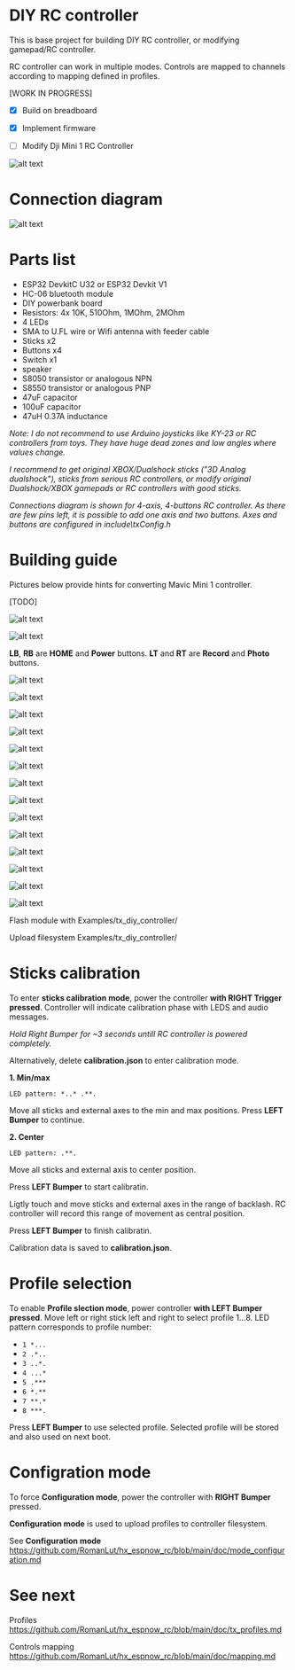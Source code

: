# DIY RC controller

This is base project for building DIY RC controller, or modifying gamepad/RC controller.

RC controller can work in multiple modes. Controls are mapped to channels according to mapping defined in profiles.

[WORK IN PROGRESS]

- [x] Build on breadboard
- [x] Implement firmware
- [ ] Modify Dji Mini 1 RC Controller 



![alt text](https://raw.githubusercontent.com/RomanLut/hx_espnow_rc/main/doc/diy_controller_prototype.jpg "DIY controller prototype")

# Connection diagram

![alt text](https://raw.githubusercontent.com/RomanLut/hx_espnow_rc/main/doc/diy_controller_connections.jpg "DIY controller connections")

# Parts list

- ESP32 DevkitC U32 or ESP32 Devkit V1 
- HC-06 bluetooth module
- DIY powerbank board
- Resistors: 4x 10K, 510Ohm, 1MOhm, 2MOhm
- 4 LEDs
- SMA to U.FL wire or Wifi antenna with feeder cable
- Sticks x2
- Buttons x4
- Switch x1
- speaker
- S8050 transistor or analogous NPN
- S8550 transistor or analogous PNP
- 47uF capacitor
- 100uF capacitor
- 47uH 0.37A inductance
 
*Note: I do not recommend to use Arduino joysticks like KY-23 or RC controllers from toys. They have huge dead zones and low angles where values change.*

*I recommend to get original XBOX/Dualshock sticks ("3D Analog dualshock"), sticks from serious RC controllers, or modify original Dualshock/XBOX gamepads or RC controllers with good sticks.*

*Connections diagram is shown for 4-axis, 4-buttons RC controller. As there are few pins left, it is possible to add one axis and two buttons. Axes and buttons are configured in include\txConfig.h*


# Building guide

Pictures below provide hints for converting Mavic Mini 1 controller.

[TODO]

![alt text](https://raw.githubusercontent.com/RomanLut/hx_espnow_rc/main/doc/mavic_mini_rc/mavic_mini_sticks.jpg "Mavic Mini RC sticks")

![alt text](https://raw.githubusercontent.com/RomanLut/hx_espnow_rc/main/doc/mavic_mini_rc/mavic_cam_control.jpg "Mavic camera control")

**LB**, **RB** are **HOME** and **Power** buttons. **LT** and **RT** are **Record** and **Photo** buttons.

![alt text](https://raw.githubusercontent.com/RomanLut/hx_espnow_rc/main/doc/mavic_mini_rc/mavic_led_board.jpg  "Mavic LED board")

![alt text](https://raw.githubusercontent.com/RomanLut/hx_espnow_rc/main/doc/mavic_mini_rc/mavic_battery.jpg "Mavic battery")

![alt text](https://raw.githubusercontent.com/RomanLut/hx_espnow_rc/main/doc/mavic_mini_rc/mavic_mini_rc_1.jpg  "Mavic mini rc 1")

![alt text](https://raw.githubusercontent.com/RomanLut/hx_espnow_rc/main/doc/mavic_mini_rc/mavic_mini_rc_2.jpg  "Mavic mini rc 2")

![alt text](https://raw.githubusercontent.com/RomanLut/hx_espnow_rc/main/doc/mavic_mini_rc/mavic_mini_rc_3.jpg  "Mavic mini rc 3")

![alt text](https://raw.githubusercontent.com/RomanLut/hx_espnow_rc/main/doc/mavic_mini_rc/mavic_mini_rc_4.jpg  "Mavic mini rc 4")

![alt text](https://raw.githubusercontent.com/RomanLut/hx_espnow_rc/main/doc/mavic_mini_rc/mavic_mini_bt_1.jpg  "Mavic mini bt 1")

![alt text](https://raw.githubusercontent.com/RomanLut/hx_espnow_rc/main/doc/mavic_mini_rc/mavic_mini_bt_2.jpg  "Mavic mini bt 2")

![alt text](https://raw.githubusercontent.com/RomanLut/hx_espnow_rc/main/doc/mavic_mini_rc/mavic_mini_bt_3.jpg  "Mavic mini bt 3")

![alt text](https://raw.githubusercontent.com/RomanLut/hx_espnow_rc/main/doc/mavic_mini_rc/mavic_mini_rc_wifi_1.jpg  "Mavic mini wifi")

![alt text](https://raw.githubusercontent.com/RomanLut/hx_espnow_rc/main/doc/mavic_mini_rc/mavic_mini_rc_ant.jpg  "Mavic mini ant")

![alt text](https://raw.githubusercontent.com/RomanLut/hx_espnow_rc/main/doc/mavic_mini_rc/mavic_mini_rc_5.jpg  "Mavic mini rc 5")

![alt text](https://raw.githubusercontent.com/RomanLut/hx_espnow_rc/main/doc/mavic_mini_rc/mavic_mini_rc_6.jpg  "Mavic mini rc 6")

![alt text](https://raw.githubusercontent.com/RomanLut/hx_espnow_rc/main/doc/mavic_mini_rc/mavic_mini_rc_7.jpg  "Mavic mini rc 7")

Flash module with Examples/tx_diy_controller/

Upload filesystem Examples/tx_diy_controller/


# Sticks calibration

To enter **sticks calibration mode**, power the controller **with RIGHT Trigger pressed**. Controller will indicate calibration phase with LEDS and audio messages.

*Hold Right Bumper for ~3 seconds untill RC controller is powered completely.*

Alternatively, delete **calibration.json** to enter calibration mode.

**1. Min/max**

`LED pattern: *..* .**.` 

 Move all sticks and external axes to the min and max positions. Press **LEFT Bumper** to continue.


**2. Center**

 `LED pattern: .**.` 
 
 Move all sticks and external axis to center position. 

 Press **LEFT Bumper** to start calibratin. 
  
 Ligtly touch and move sticks and external axes in the range of backlash. RC controller will record this range of movement as central position.
  
 Press **LEFT Bumper** to finish calibratin. 
  
Calibration data is saved to **calibration.json**.

# Profile selection

To enable **Profile slection mode**, power controller **with LEFT Bumper pressed**.
Move left or right stick left and right to select profile 1...8.
LED pattern corresponds to profile number: 
- `1 *...` 
- `2 .*..` 
- `3 ..*.` 
- `4 ...*` 
- `5 .***` 
- `6 *.**` 
- `7 **.*` 
- `8 ***.`

Press **LEFT Bumper** to use selected profile. Selected profile will be stored and also used on next boot.


# Configration mode

To force **Configuration mode**, power the controller with **RIGHT Bumper** pressed.

**Configuration mode** is used to upload profiles to controller filesystem.

See **Configuration mode** https://github.com/RomanLut/hx_espnow_rc/blob/main/doc/mode_configuration.md

# See next

Profiles https://github.com/RomanLut/hx_espnow_rc/blob/main/doc/tx_profiles.md

Controls mapping https://github.com/RomanLut/hx_espnow_rc/blob/main/doc/mapping.md

